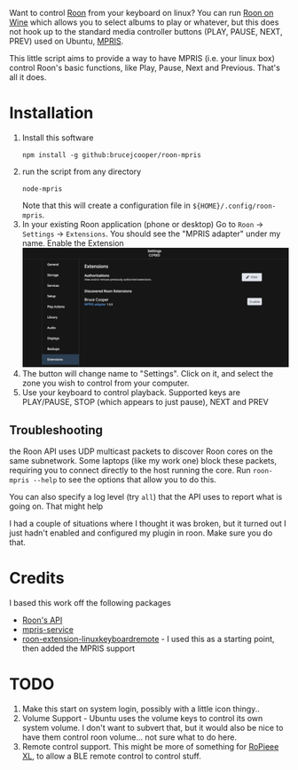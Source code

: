 Want to control [Roon](https://roonlabs.com/) from your keyboard on linux?  You can run [Roon on Wine](https://github.com/RoPieee/roon-on-wine) which allows you to select albums to play or whatever, but this does not hook up to the standard media controller buttons (PLAY, PAUSE, NEXT, PREV) used on Ubuntu, [MPRIS](https://www.freedesktop.org/wiki/Specifications/mpris-spec/).  

This little script aims to provide a way to have MPRIS (i.e. your linux box) control Roon's basic functions, like Play, Pause, Next and Previous. That's all it does.

# Installation

1. Install this software
    ```
    npm install -g github:brucejcooper/roon-mpris
    ```
1. run the script from any directory
    ```
    node-mpris
    ```
    Note that this will create a configuration file in `${HOME}/.config/roon-mpris`.
1. In your existing Roon application (phone or desktop) Go to `Roon` -> `Settings` -> `Extensions`.  You should see the "MPRIS adapter" under my name. Enable the Extension
    ![Enable](enabling.png)
1. The button will change name to "Settings".  Click on it, and select the zone you wish to control from your computer.
1. Use your keyboard to control playback.  Supported keys are PLAY/PAUSE, STOP (which appears to just pause), NEXT and PREV

## Troubleshooting
the Roon API uses UDP multicast packets to discover Roon cores on the same subnetwork.  Some laptops (like my work one) block these packets, requiring you to connect directly to the host running the core.  Run ```roon-mpris --help``` to see the options that allow you to do this.

You can also specify a log level (try `all`) that the API uses to report what is going on.  That might help

I had a couple of situations where I thought it was broken, but it turned out I just hadn't enabled and configured my plugin in roon.  Make sure you do that.

# Credits
I based this work off the following packages

* [Roon's API](https://github.com/RoonLabs/node-roon-api)
* [mpris-service](https://github.com/dbusjs/mpris-service)
* [roon-extension-linuxkeyboardremote](https://github.com/naepflin/roon-extension-linuxkeyboardremote) - I used this as a starting point, then added the MPRIS support


# TODO

1. Make this start on system login, possibly with a little icon thingy..
1. Volume Support - Ubuntu uses the volume keys to control its own system volume.  I don't want to subvert that, but it would also be nice to have them control roon volume... not sure what to do here.
1. Remote control support.  This might be more of something for [RoPieee XL](https://ropieee.org/xl/), to allow a BLE remote control to control stuff.
